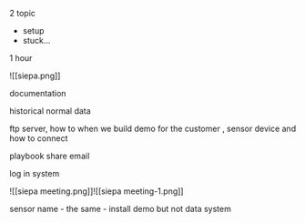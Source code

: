 2 topic
- setup
- stuck...

1 hour

![[siepa.png]]

documentation

historical normal data

ftp server, how to when we build demo for the customer , sensor device and how to connect 

playbook share email

log in system

![[siepa meeting.png]]![[siepa meeting-1.png]]


sensor name - the same - install demo but not data system